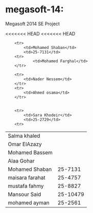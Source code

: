 megasoft-14:
===========

Megasoft 2014 SE Project
<table>
<<<<<<< HEAD
<<<<<<< HEAD
        <tr>
                <td>Salma khaled</td>
        </tr>
        <tr>
                <td>Omar ElAzazy</td>
        </tr>
        <tr>
                <td>Mohamed Bassem</td>
        </tr>
        <tr>
                <td>Alaa Gohar</td>
        </tr>
        <tr>
                <td>Mohamed Shaban </td>
                <td>25-7131</td>
        <tr>
                <td>maisara farahat</td>
                <td>25-4757</td>
        </tr>
        <tr>
                <td>mustafa fahmy</td>
                <td>25-8827</td>
        </tr>
        <tr>
                <td>Mansour Said</td>
                <td>25-10479</td>
        </tr>
        <tr>
                <td>mohamed ayman</td>
                <td>25-2561</td>
        </tr>

        <tr>
            <td>Mohamed Shaban</td>
            <td>25-7131</td>
        <tr>
                <td>Mohamed Farghal</td>
        </tr>

        <tr>
            <td>Nader Nessem</td>
        </tr>
        <tr>
            <td>Ahmed osama</td>
        </tr>


        <tr>
            <td>Sara Khodeir</td>
            <td>25-2729</td>
        <tr>

</table>
